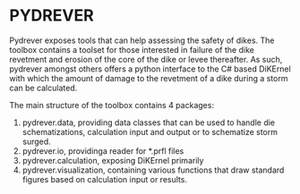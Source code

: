 # PYDREVER

Pydrever exposes tools that can help assessing the safety of dikes. The toolbox contains a toolset for those interested in failure of the dike revetment and erosion of the core of the dike or levee thereafter. As such, pydrever amongst others offers a python interface to the C# based DiKErnel with which the amount of damage to the revetment of a dike during a storm can be calculated.

The main structure of the toolbox contains 4 packages:
1. pydrever.data, providing data classes that can be used to handle die schematizations, calculation input and output or to schematize storm surged.
2. pydrever.io, providinga reader for *.prfl files
3. pydrever.calculation, exposing DiKErnel primarily
4. pydrever.visualization, containing various functions that draw standard figures based on calculation input or results.